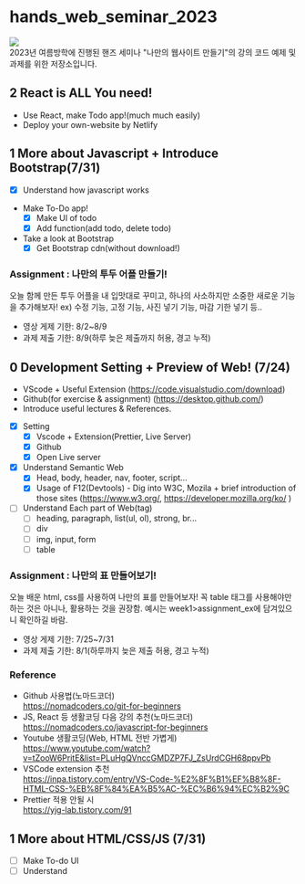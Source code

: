 # hands_web_seminar_2023

<a href="https://elderly-podium-4c3.notion.site/1bd6e64d4df94e5aa347df001e87a4e0?v=830240d32b2546d586fa582467e46576"><img src="https://img.shields.io/badge/Notion Link-3766AB?style=flat-square&logo=Notion&logoColor=white"/></a><br/>
2023년 여름방학에 진행된 핸즈 세미나 "나만의 웹사이트 만들기"의 강의 코드 예제 및 과제를 위한 저장소입니다.

## 2 React is ALL You need!

- Use React, make Todo app!(much much easily)
- Deploy your own-website by Netlify

## 1 More about Javascript + Introduce Bootstrap(7/31)

- [x] Understand how javascript works
- Make To-Do app!
  - [x] Make UI of todo
  - [x] Add function(add todo, delete todo)
- Take a look at Bootstrap
  - [x] Get Bootstrap cdn(without download!)

### Assignment : 나만의 투두 어플 만들기!

오늘 함께 만든 투두 어플을 내 입맛대로 꾸미고, 하나의 사소하지만 소중한 새로운 기능을 추가해보자! ex) 수정 기능, 고정 기능, 사진 넣기 기능, 마감 기한 넣기 등..

- 영상 게제 기한: 8/2~8/9
- 과제 제출 기한: 8/9(하루 늦은 제출까지 허용, 경고 누적)

## 0 Development Setting + Preview of Web! (7/24)

- VScode + Useful Extension (https://code.visualstudio.com/download)
- Github(for exercise & assignment) (https://desktop.github.com/)
- Introduce useful lectures & References.
- [x] Setting
  - [x] Vscode + Extension(Prettier, Live Server)
  - [x] Github
  - [x] Open Live server
- [x] Understand Semantic Web
  - [x] Head, body, header, nav, footer, script...
  - [x] Usage of F12(Devtools) - Dig into W3C, Mozila + brief introduction of those sites
        (https://www.w3.org/, https://developer.mozilla.org/ko/ )
- [ ] Understand Each part of Web(tag)
  - [ ] heading, paragraph, list(ul, ol), strong, br...
  - [ ] div
  - [ ] img, input, form
  - [ ] table

### Assignment : 나만의 표 만들어보기!

오늘 배운 html, css를 사용하여 나만의 표를 만들어보자! 꼭 table 태그를 사용해야만 하는 것은 아니나, 활용하는 것을 권장함. 예시는 week1>assignment_ex에 담겨있으니 확인하길 바람.

- 영상 게제 기한: 7/25~7/31
- 과제 제출 기한: 8/1(하루까지 늦은 제출 허용, 경고 누적)

### Reference

- Github 사용법(노마드코더)<br/>
  https://nomadcoders.co/git-for-beginners
- JS, React 등 생활코딩 다음 강의 추천(노마드코더)<br/>
  https://nomadcoders.co/javascript-for-beginners
- Youtube 생활코딩(Web, HTML 전반 가볍게) <br/>
  https://www.youtube.com/watch?v=tZooW6PritE&list=PLuHgQVnccGMDZP7FJ_ZsUrdCGH68ppvPb
- VSCode extension 추천 <br/>
  https://inpa.tistory.com/entry/VS-Code-%E2%8F%B1%EF%B8%8F-HTML-CSS-%EB%8F%84%EA%B5%AC-%EC%B6%94%EC%B2%9C
- Prettier 적용 안될 시 <br/>
  https://yjg-lab.tistory.com/91

## 1 More about HTML/CSS/JS (7/31)

- [ ] Make To-do UI
- [ ] Understand
